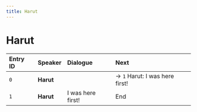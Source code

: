 ```yaml
---
title: Harut
---
```


# Harut


| Entry ID | Speaker | Dialogue | Next |
| :------- | :------ | :------- | :------------ |
| `0` | **Harut** |  | → `1` Harut: I was here first\! |
| `1` | **Harut** | I was here first\! | End |
